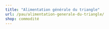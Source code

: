 ```yaml
---
title: "Alimentation générale du triangle"
url: /pau/alimentation-generale-du-triangle/
shop: commodité
---
```

